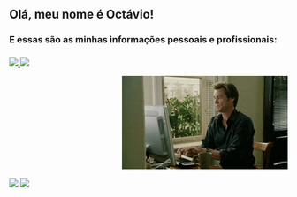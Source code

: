 <div>
  <h2>Olá, meu nome é Octávio!</h2>
  <h3>E essas são as minhas informações pessoais e profissionais:  <h3/>
</div>

<div>
 <a href="https://github.com/octav1oaugusto">
 <img height="180em" src="https://github-readme-stats.vercel.app/api?username=octav1oaugusto&show_icons=true&theme=tokyonight&include_all_commits=true&count_private=true"/>
 <img height="180em" src="https://github-readme-stats.vercel.app/api/top-langs/?username=octav1oaugusto&layout=compact&langs_count=7&theme=tokyonight"/>

</div> 

<p align="right">
  <img src="assets/coding.gif", width="300"/>
</p>
  
 <div>
   <a href="https://www.linkedin.com/in/octav1oaugusto/" target="_blank"><img src="https://img.shields.io/badge/-LinkedIn-%230077B5?style=for-the-badge&logo=linkedin&logoColor=white" target="_blank"></a> 
   <a href="https://www.instagram.com/octav1oaugusto/" target="_blank"><img src="https://img.shields.io/badge/-Instagram-%23E4405F?style=for-the-badge&logo=instagram&logoColor=white" target="_blank"></a>
   
 </div>

